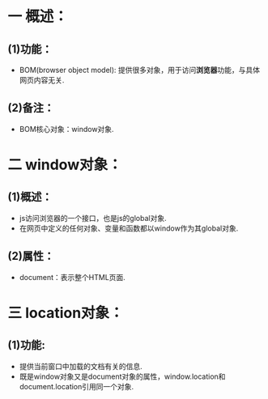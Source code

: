 # 一 概述：
## (1)功能：
- BOM(browser object model): 提供很多对象，用于访问**浏览器**功能，与具体网页内容无关.

## (2)备注：
- BOM核心对象：window对象.

# 二 window对象：
## (1)概述：
- js访问浏览器的一个接口，也是js的global对象.
- 在网页中定义的任何对象、变量和函数都以window作为其global对象.

## (2)属性：
- document：表示整个HTML页面.

# 三 location对象：
## (1)功能:
- 提供当前窗口中加载的文档有关的信息.
- 既是window对象又是document对象的属性，window.location和document.location引用同一个对象.